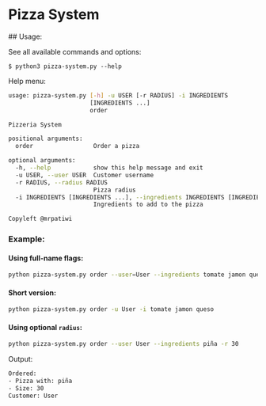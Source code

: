 # Pizza System

## Usage:

See all available commands and options:
```
$ python3 pizza-system.py --help
```

Help menu:
```sh
usage: pizza-system.py [-h] -u USER [-r RADIUS] -i INGREDIENTS
                       [INGREDIENTS ...]
                       order

Pizzeria System

positional arguments:
  order                 Order a pizza

optional arguments:
  -h, --help            show this help message and exit
  -u USER, --user USER  Customer username
  -r RADIUS, --radius RADIUS
                        Pizza radius
  -i INGREDIENTS [INGREDIENTS ...], --ingredients INGREDIENTS [INGREDIENTS ...]
                        Ingredients to add to the pizza

Copyleft @mrpatiwi
```

### Example:
#### Using full-name flags:
```sh
python pizza-system.py order --user=User --ingredients tomate jamon queso
```

#### Short version:
```sh
python pizza-system.py order -u User -i tomate jamon queso
```

#### Using optional `radius`:
```sh
python pizza-system.py order --user User --ingredients piña -r 30
```

Output:
```sh
Ordered:
- Pizza with: piña
- Size: 30
Customer: User
```
